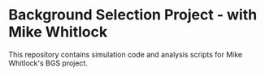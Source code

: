 # Background Selection Project - with Mike Whitlock 

This repository contains simulation code and analysis scripts for Mike Whitlock's BGS project.


